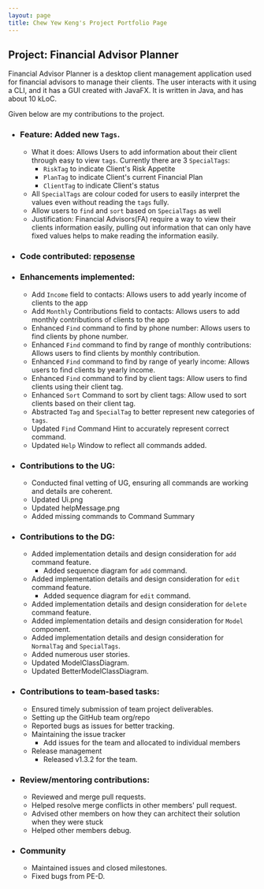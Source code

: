 ```yaml
---
layout: page
title: Chew Yew Keng's Project Portfolio Page
---
```


## Project: Financial Advisor Planner

 Financial Advisor Planner is a desktop client management application used for financial advisors to manage their clients. The user interacts with it using a CLI, and it has a GUI created with JavaFX. It is written in Java, and has about 10 kLoC.

 Given below are my contributions to the project.

- ### Feature: Added new `Tags`.
  - What it does: Allows Users to add information about their client through easy to view `tags`. Currently there are 3 `SpecialTags`:
     - `RiskTag` to indicate Client's Risk Appetite
     - `PlanTag` to indicate Client's current Financial Plan
     - `ClientTag` to indicate Client's status
  - All `SpecialTags` are colour coded for users to easily interpret the values even without reading the `tags` fully.
  - Allow users to `find` and `sort` based on `SpecialTags` as well
  - Justification: Financial Advisors(FA) require a way to view their clients information easily, pulling out information that can only have fixed values helps to make reading the information easily.
- ### Code contributed: [reposense](https://nus-cs2103-ay2223s1.github.io/tp-dashboard/?search=rgonslayer&breakdown=true&sort=groupTitle&sortWithin=title&since=2022-09-16&timeframe=commit&mergegroup=&groupSelect=groupByRepos&checkedFileTypes=docs~functional-code~test-code~other)

- ### Enhancements implemented:
  - Add `Income` field to contacts: Allows users to add yearly income of clients to the app
  - Add `Monthly` Contributions field to contacts: Allows users to add monthly contributions of clients to the app
  - Enhanced `Find` command to find by phone number: Allows users to find clients by phone number.
  - Enhanced `Find` command to find by range of monthly contributions: Allows users to find clients by monthly contribution.
  - Enhanced `Find` command to find by range of yearly income: Allows users to find clients by yearly income.
  - Enhanced `Find` command to find by client tags: Allow users to find clients using their client tag.
  - Enhanced `Sort` Command to sort by client tags: Allow used to sort clients based on their client tag.
  - Abstracted `Tag` and `SpecialTag` to better represent new categories of `tags`.
  - Updated `Find` Command Hint to accurately represent correct command.
  - Updated `Help` Window to reflect all commands added.
   
- ### Contributions to the UG:
  - Conducted final vetting of UG, ensuring all commands are working and details are coherent.
  - Updated Ui.png
  - Updated helpMessage.png
  - Added missing commands to Command Summary
- ### Contributions to the DG:
  - Added implementation details and design consideration for `add` command feature. 
    - Added sequence diagram for `add` command.
  - Added implementation details and design consideration for `edit` command feature.
    - Added sequence diagram for `edit` command.
  - Added implementation details and design consideration for `delete` command feature.
  - Added implementation details and design consideration for `Model` component.
  - Added implementation details and design consideration for `NormalTag` and `SpecialTags`.
  - Added numerous user stories.
  - Updated ModelClassDiagram.
  - Updated BetterModelClassDiagram.
- ### Contributions to team-based tasks:
  - Ensured timely submission of team project deliverables.
  - Setting up the GitHub team org/repo
  - Reported bugs as issues for better tracking.
  - Maintaining the issue tracker 
    - Add issues for the team and allocated to individual members
  - Release management
    - Released v1.3.2 for the team.
- ### Review/mentoring contributions:
  - Reviewed and merge pull requests.
  - Helped resolve merge conflicts in other members' pull request.
  - Advised other members on how they can architect their solution when they were stuck
  - Helped other members debug.
- ### Community
  - Maintained issues and closed milestones.
  - Fixed bugs from PE-D.
